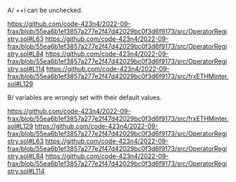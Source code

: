 A/ ++i can be unchecked.

https://github.com/code-423n4/2022-09-frax/blob/55ea6b1ef3857a277e2f47d42029bc0f3d6f9173/src/OperatorRegistry.sol#L63
https://github.com/code-423n4/2022-09-frax/blob/55ea6b1ef3857a277e2f47d42029bc0f3d6f9173/src/OperatorRegistry.sol#L84
https://github.com/code-423n4/2022-09-frax/blob/55ea6b1ef3857a277e2f47d42029bc0f3d6f9173/src/OperatorRegistry.sol#L114
https://github.com/code-423n4/2022-09-frax/blob/55ea6b1ef3857a277e2f47d42029bc0f3d6f9173/src/frxETHMinter.sol#L129

B/ variables are wrongly set with their default values.

https://github.com/code-423n4/2022-09-frax/blob/55ea6b1ef3857a277e2f47d42029bc0f3d6f9173/src/frxETHMinter.sol#L129
https://github.com/code-423n4/2022-09-frax/blob/55ea6b1ef3857a277e2f47d42029bc0f3d6f9173/src/OperatorRegistry.sol#L63
https://github.com/code-423n4/2022-09-frax/blob/55ea6b1ef3857a277e2f47d42029bc0f3d6f9173/src/OperatorRegistry.sol#L84
https://github.com/code-423n4/2022-09-frax/blob/55ea6b1ef3857a277e2f47d42029bc0f3d6f9173/src/OperatorRegistry.sol#L114



